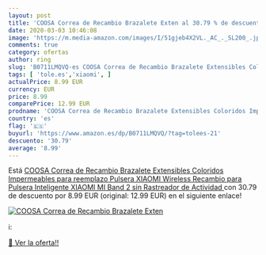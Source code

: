 ```yaml
---
layout: post
title: 'COOSA Correa de Recambio Brazalete Exten al 30.79 % de descuento'
date: 2020-03-03 10:46:08
image: 'https://m.media-amazon.com/images/I/51gjeb4X2VL._AC_._SL200_.jpg'
comments: true
category: ofertas
author: ring
slug: 'B0711LMQVQ-es COOSA Correa de Recambio Brazalete Extensibles Coloridos...'
tags: [ 'tole.es','xiaomi', ]
actualPrice: 8.99 EUR
currency: EUR
price: 8.99
comparePrice: 12.99 EUR
prodname: 'COOSA Correa de Recambio Brazalete Extensibles Coloridos Impermeables para reemplazo Pulsera XIAOMI Wireless Recambio para Pulsera Inteligente XIAOMI MI Band 2  sin Rastreador de Actividad '
country: 'es'
flag: '🇪🇸'
buyurl: 'https://www.amazon.es/dp/B0711LMQVQ/?tag=tolees-21'
descuento: '30.79'
average: '8.99'
---
```


Está [COOSA Correa de Recambio Brazalete Extensibles Coloridos Impermeables para reemplazo Pulsera XIAOMI Wireless Recambio para Pulsera Inteligente XIAOMI MI Band 2  sin Rastreador de Actividad ](https://www.amazon.es/dp/B0711LMQVQ/?tag=tolees-21) con 30.79 de descuento por 8.99 EUR (original: 12.99 EUR) en el siguiente enlace!

[![COOSA Correa de Recambio Brazalete Exten](https://m.media-amazon.com/images/I/51gjeb4X2VL._AC_._SL200_.jpg)](https://www.amazon.es/dp/B0711LMQVQ/?tag=tolees-21)

ℹ️:


[🛒 Ver la oferta!!](https://www.amazon.es/dp/B0711LMQVQ/?tag=tolees-21)
